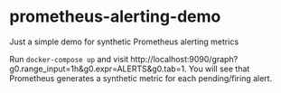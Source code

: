 # prometheus-alerting-demo
Just a simple demo for synthetic Prometheus alerting metrics

Run `docker-compose up` and visit http://localhost:9090/graph?g0.range_input=1h&g0.expr=ALERTS&g0.tab=1.
You will see that Prometheus generates a synthetic metric for each pending/firing alert.
